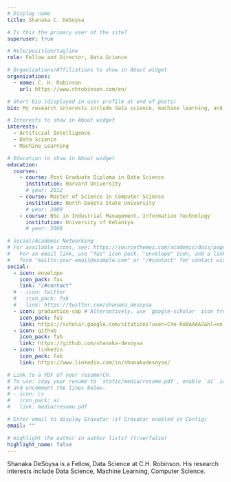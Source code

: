 ```yaml
---
# Display name
title: Shanaka C. DeSoysa

# Is this the primary user of the site?
superuser: true

# Role/position/tagline
role: Fellow and Director, Data Science

# Organizations/Affiliations to show in About widget
organizations:
  - name: C. H. Robinson
    url: https://www.chrobinson.com/en/

# Short bio (displayed in user profile at end of posts)
bio: My research interests include data science, machine learning, and computer science.

# Interests to show in About widget
interests:
  - Artificial Intelligence
  - Data Science
  - Machine Learning

# Education to show in About widget
education:
  courses:
    - course: Post Graduate Diploma in Data Science
      institution: Harvard University
      # year: 2012
    - course: Master of Science in Computer Science
      institution: North Dakota State University
      # year: 2009
    - course: BSc in Industrial Management, Information Technology
      institution: University of Kelaniya
      # year: 2008

# Social/Academic Networking
# For available icons, see: https://sourcethemes.com/academic/docs/page-builder/#icons
#   For an email link, use "fas" icon pack, "envelope" icon, and a link in the
#   form "mailto:your-email@example.com" or "/#contact" for contact widget.
social:
  - icon: envelope
    icon_pack: fas
    link: "/#contact"
  # - icon: twitter
  #   icon_pack: fab
  #   link: https://twitter.com/shanaka_desoysa
  - icon: graduation-cap # Alternatively, use `google-scholar` icon from `ai` icon pack
    icon_pack: fas
    link: https://scholar.google.com/citations?user=CYe-Ro0AAAAJ&hl=en
  - icon: github
    icon_pack: fab
    link: https://github.com/shanaka-desoysa
  - icon: linkedin
    icon_pack: fab
    link: https://www.linkedin.com/in/shanakadesoysa/

# Link to a PDF of your resume/CV.
# To use: copy your resume to `static/media/resume.pdf`, enable `ai` icons in `params.toml`,
# and uncomment the lines below.
# - icon: cv
#   icon_pack: ai
#   link: media/resume.pdf

# Enter email to display Gravatar (if Gravatar enabled in Config)
email: ""

# Highlight the author in author lists? (true/false)
highlight_name: false
---
```


Shanaka DeSoysa is a Fellow, Data Science at C.H. Robinson. His research interests include Data Science, Machine Learning, Computer Science.

<!-- {{< icon name="download" pack="fas" >}} Download my {{< staticref "media/demo_resume.pdf" "newtab" >}}resumé{{< /staticref >}}. -->
